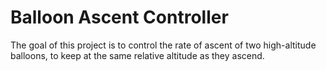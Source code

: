 # Balloon Ascent Controller

The goal of this project is to control the rate of ascent of two high-altitude
balloons, to keep at the same relative altitude as they ascend. 
